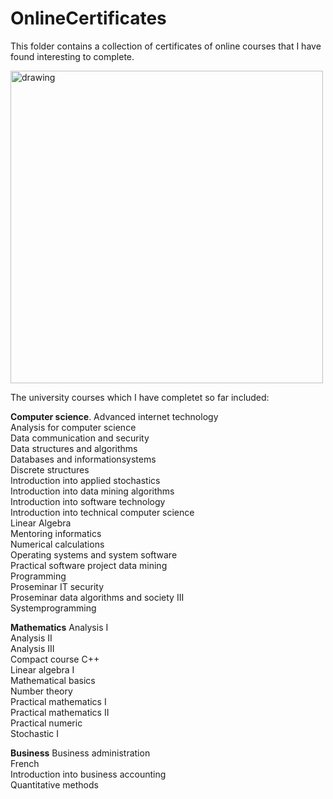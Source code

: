 # OnlineCertificates

This folder contains a collection of certificates of online courses that I have found interesting to complete.

<img src="https://github.com/EricTarantino/OnlineCertificates/blob/main/folders.png" alt="drawing" width="500"/>

The university courses which I have completet so far included:

<b>Computer science</b>.
Advanced internet technology<br>
Analysis for computer science<br>
Data communication and security<br>
Data structures and algorithms<br>
Databases and informationsystems<br>
Discrete structures<br>
Introduction into applied stochastics<br>
Introduction into data mining algorithms<br>
Introduction into software technology<br>
Introduction into technical computer science<br>
Linear Algebra<br>
Mentoring informatics<br>
Numerical calculations<br>
Operating systems and system software<br>
Practical software project data mining<br>
Programming<br>
Proseminar IT security<br>
Proseminar data algorithms and society III<br>
Systemprogramming<br>

<b>Mathematics</b>
Analysis I<br>
Analysis II<br>
Analysis III<br>
Compact course C++<br>
Linear algebra I<br>
Mathematical basics<br>
Number theory<br>
Practical mathematics I<br>
Practical mathematics II<br>
Practical numeric<br>
Stochastic I<br>

<b>Business</b>
Business administration<br>
French<br>
Introduction into business accounting<br>
Quantitative methods<br>






